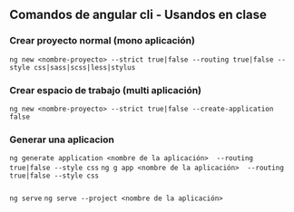 
## Comandos de angular cli - Usandos en clase

### Crear proyecto normal (mono aplicación)

`ng new <nombre-proyecto> --strict true|false --routing true|false --style css|sass|scss|less|stylus`

### Crear espacio de trabajo (multi aplicación)

`ng new <nombre-proyecto> --strict true|false --create-application false`

### Generar una aplicacion 

`ng generate application <nombre de la aplicación>  --routing true|false --style css`
`ng g app <nombre de la aplicación>  --routing true|false --style css`

###  

`ng serve`
`ng serve --project <nombre de la aplicación>`


